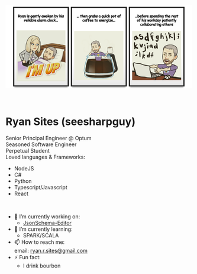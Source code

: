 <p align="center">
  <a href="https://github.com/seesharpguy">
    <img src="https://github.com/seesharpguy/seesharpguy/raw/master/.github/assets/banner.png" />
  </a>
</p>
</br>

# Ryan Sites (seesharpguy)

Senior Principal Engineer @ Optum  
Seasoned Software Engineer  
Perpetual Student  
Loved languages & Frameworks:  
- NodeJS 
- C#
- Python
- Typescript/Javascript
- React

</br>


- 🔭 I’m currently working on:  
  - [JsonSchema-Editor](https://github.com/optum/jsonschema-editor-react)
- 🌱 I’m currently learning:  
  - SPARK/SCALA
- 📫 How to reach me:  
      email: ryan.r.sites@gmail.com
- ⚡ Fun fact:
  - I drink bourbon

